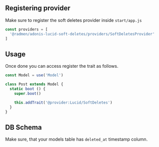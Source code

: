## Registering provider

Make sure to register the soft deletes provider inside `start/app.js`

```js
const providers = [
  '@radmen/adonis-lucid-soft-deletes/providers/SoftDeletesProvider'
]
```

## Usage

Once done you can access register the trait as follows.

```js
const Model = use('Model')

class Post extends Model {
  static boot () {
    super.boot()

    this.addTrait('@provider:Lucid/SoftDeletes')
  }
}
```

## DB Schema

Make sure, that your models table has `deleted_at` timestamp column.
